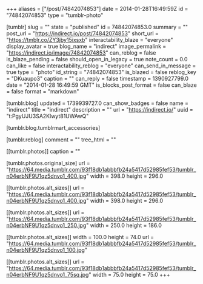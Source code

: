 +++
aliases = ["/post/74842074853"]
date = 2014-01-28T16:49:59Z
id = "74842074853"
type = "tumblr-photo"

[tumblr]
slug = ""
state = "published"
id = 74842074853.0
summary = ""
post_url = "https://indirect.io/post/74842074853"
short_url = "https://tmblr.co/ZY3jby15ixsxb"
interactability_blaze = "everyone"
display_avatar = true
blog_name = "indirect"
image_permalink = "https://indirect.io/image/74842074853"
can_reblog = false
is_blaze_pending = false
should_open_in_legacy = true
note_count = 0.0
can_like = false
interactability_reblog = "everyone"
can_send_in_message = true
type = "photo"
id_string = "74842074853"
is_blazed = false
reblog_key = "DKuaupo3"
caption = ""
can_reply = false
timestamp = 1390927799.0
date = "2014-01-28 16:49:59 GMT"
is_blocks_post_format = false
can_blaze = false
format = "markdown"

[tumblr.blog]
updated = 1739939727.0
can_show_badges = false
name = "indirect"
title = "indirect"
description = ""
url = "https://indirect.io/"
uuid = "t:PgyUJU3SA2Klwyt81UWAwQ"

[tumblr.blog.tumblrmart_accessories]

[tumblr.reblog]
comment = ""
tree_html = ""

[[tumblr.photos]]
caption = ""

[tumblr.photos.original_size]
url = "https://64.media.tumblr.com/93f18db1abbbfb24a5417d52985fef53/tumblr_n04erbNF9U1qz5dnvo1_400.jpg"
width = 398.0
height = 296.0

[[tumblr.photos.alt_sizes]]
url = "https://64.media.tumblr.com/93f18db1abbbfb24a5417d52985fef53/tumblr_n04erbNF9U1qz5dnvo1_400.jpg"
width = 398.0
height = 296.0

[[tumblr.photos.alt_sizes]]
url = "https://64.media.tumblr.com/93f18db1abbbfb24a5417d52985fef53/tumblr_n04erbNF9U1qz5dnvo1_250.jpg"
width = 250.0
height = 186.0

[[tumblr.photos.alt_sizes]]
width = 100.0
height = 74.0
url = "https://64.media.tumblr.com/93f18db1abbbfb24a5417d52985fef53/tumblr_n04erbNF9U1qz5dnvo1_100.jpg"

[[tumblr.photos.alt_sizes]]
url = "https://64.media.tumblr.com/93f18db1abbbfb24a5417d52985fef53/tumblr_n04erbNF9U1qz5dnvo1_75sq.jpg"
width = 75.0
height = 75.0
+++
